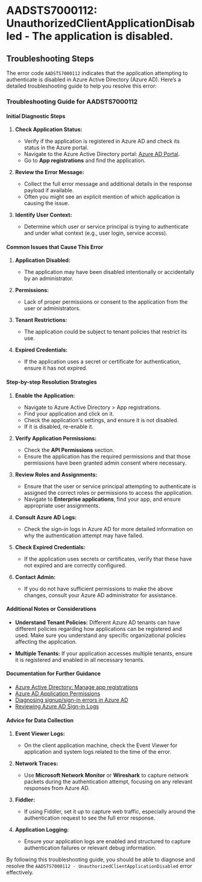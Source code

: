 # AADSTS7000112: UnauthorizedClientApplicationDisabled - The application is disabled.


## Troubleshooting Steps
The error code `AADSTS7000112` indicates that the application attempting to authenticate is disabled in Azure Active Directory (Azure AD). Here’s a detailed troubleshooting guide to help you resolve this error:

### Troubleshooting Guide for AADSTS7000112

#### Initial Diagnostic Steps

1. **Check Application Status:**
   - Verify if the application is registered in Azure AD and check its status in the Azure portal.
   - Navigate to the Azure Active Directory portal: [Azure AD Portal](https://aad.portal.azure.com).
   - Go to **App registrations** and find the application. 

2. **Review the Error Message:**
   - Collect the full error message and additional details in the response payload if available.
   - Often you might see an explicit mention of which application is causing the issue.

3. **Identify User Context:**
   - Determine which user or service principal is trying to authenticate and under what context (e.g., user login, service access).

#### Common Issues that Cause This Error

1. **Application Disabled:**
   - The application may have been disabled intentionally or accidentally by an administrator.

2. **Permissions:**
   - Lack of proper permissions or consent to the application from the user or administrators.

3. **Tenant Restrictions:**
   - The application could be subject to tenant policies that restrict its use.

4. **Expired Credentials:**
   - If the application uses a secret or certificate for authentication, ensure it has not expired.

#### Step-by-step Resolution Strategies

1. **Enable the Application:**
   - Navigate to Azure Active Directory > App registrations.
   - Find your application and click on it.
   - Check the application's settings, and ensure it is not disabled.
   - If it is disabled, re-enable it.

2. **Verify Application Permissions:**
   - Check the **API Permissions** section.
   - Ensure the application has the required permissions and that those permissions have been granted admin consent where necessary.

3. **Review Roles and Assignments:**
   - Ensure that the user or service principal attempting to authenticate is assigned the correct roles or permissions to access the application.
   - Navigate to **Enterprise applications**, find your app, and ensure appropriate user assignments.

4. **Consult Azure AD Logs:**
   - Check the sign-in logs in Azure AD for more detailed information on why the authentication attempt may have failed.

5. **Check Expired Credentials:**
   - If the application uses secrets or certificates, verify that these have not expired and are correctly configured.

6. **Contact Admin:**
   - If you do not have sufficient permissions to make the above changes, consult your Azure AD administrator for assistance.

#### Additional Notes or Considerations

- **Understand Tenant Policies:** Different Azure AD tenants can have different policies regarding how applications can be registered and used. Make sure you understand any specific organizational policies affecting the application.
  
- **Multiple Tenants:** If your application accesses multiple tenants, ensure it is registered and enabled in all necessary tenants.

#### Documentation for Further Guidance

- [Azure Active Directory: Manage app registrations](https://docs.microsoft.com/en-us/azure/active-directory/develop/quickstart-register-app)
- [Azure AD Application Permissions](https://docs.microsoft.com/en-us/azure/active-directory/develop/v2-app-permissions-and-roles)
- [Diagnosing signup/sign-in errors in Azure AD](https://docs.microsoft.com/en-us/azure/active-directory/develop/troubleshoot-sign-in)
- [Reviewing Azure AD Sign-in Logs](https://docs.microsoft.com/en-us/azure/active-directory/reports-monitoring/concept-sign-ins)

#### Advice for Data Collection

1. **Event Viewer Logs:**
   - On the client application machine, check the Event Viewer for application and system logs related to the time of the error.

2. **Network Traces:**
   - Use **Microsoft Network Monitor** or **Wireshark** to capture network packets during the authentication attempt, focusing on any relevant responses from Azure AD.

3. **Fiddler:**
   - If using Fiddler, set it up to capture web traffic, especially around the authentication request to see the full error response.

4. **Application Logging:**
   - Ensure your application logs are enabled and structured to capture authentication failures or relevant debug information.

By following this troubleshooting guide, you should be able to diagnose and resolve the `AADSTS7000112 - UnauthorizedClientApplicationDisabled` error effectively.